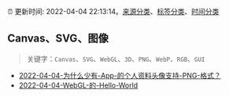 :alarm_clock: 更新时间: 2022-04-04 22:13:14。[来源分类](../README.md)、[标签分类](../TAGS.md)、[时间分类](../TIMELINE.md)

## Canvas、SVG、图像


> 关键字：`Canvas`、`SVG`、`WebGL`、`3D`、`PNG`、`WebP`、`RGB`、`GUI`



- [2022-04-04-为什么少有-App-的个人资料头像支持-PNG-格式？](https://www.v2ex.com/t/844933) 
- [2022-04-04-WebGL-的-Hello-World](https://toutiao.io/k/mzf5f65) 